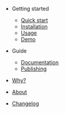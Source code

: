 - Getting started

  - [Quick start](pages/quick-start.md)
  - [Installation](pages/install.md)
  - [Usage](pages/usage.md)
  - [Demo](pages/demo.md)

- Guide

  - [Documentation](pages/documentation.md)
  - [Publishing](pages/publishing.md)

- [Why?](why.md)
- [About](About.md)
- [Changelog](CHANGELOG.md)